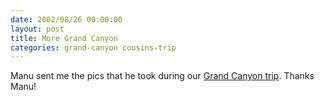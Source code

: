 ```yaml
---
date: 2002/08/26 00:00:00
layout: post
title: More Grand Canyon
categories: grand-canyon cousins-trip
---
```


Manu sent me the pics that he took during our [Grand Canyon trip](http://kurup.org/photo/album?album_id=5317&amp;page=6). Thanks Manu!
